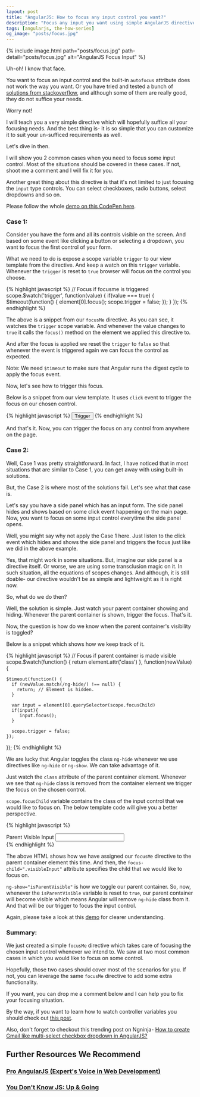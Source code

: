 ```yaml
---
layout: post
title: "AngularJS: How to focus any input control you want?"
description: "Focus any input you want using simple AngularJS directive. Trigger focus through click event. Or focus any input when it becomes visible."
tags: [angularjs, the-how-series]
og_image: "posts/focus.jpg"
---
```


{% include image.html path="posts/focus.jpg" path-detail="posts/focus.jpg" alt="AngularJS Focus Input" %}


Uh-oh! I know that face.

You want to focus an input control and the built-in `autofocus` attribute does not work the way you want. Or you have tried and tested a bunch of [solutions from stackoverflow](https://stackoverflow.com/questions/25596399/set-element-focus-in-angular-way), and although some of them are really good, they do not suffice your needs.

Worry not!

I will teach you a very simple directive which will hopefully suffice all your focusing needs. And the best thing is- it is so simple that you can customize it to suit your un-sufficed requirements as well.

Let's dive in then.

I will show you 2 common cases when you need to focus some input control. Most of the situations should be covered in these cases. If not, shoot me a comment and I will fix it for you.

Another great thing about this directive is that it's not limited to just focusing the `input` type controls. You can select checkboxes, radio buttons, select dropdowns and so on.

Please follow the whole [demo on this CodePen here](https://codepen.io/sharduul/pen/QMeWob).

### Case 1:

Consider you have the form and all its controls visible on the screen. And based on some event like clicking a button or selecting a dropdown, you want to focus the first control of your form.

What we need to do is expose a scope variable `trigger` to our view template from the directive. And keep a watch on this `trigger` variable. Whenever the `trigger` is reset to `true` browser will focus on the control you choose.

{% highlight javascript %}
// Focus if focusme is triggered
scope.$watch('trigger', function(value) {
    if(value === true) { 
        $timeout(function() {
            element[0].focus();
            scope.trigger = false;
        });
    }
});
{% endhighlight %}

The above is a snippet from our `focusMe` directive. As you can see, it watches the `trigger` scope variable. And whenever the value changes to `true` it calls the `focus()` method on the element we applied this directive to. 

And after the focus is applied we reset the `trigger` to `false` so that whenever the event is triggered again we can focus the control as expected.

Note: We need `$timeout` to make sure that Angular runs the digest cycle to apply the focus event.

Now, let's see how to trigger this focus.

Below is a snippet from our view template. It uses `click` event to trigger the focus on our chosen control.

{% highlight javascript %}
<button class="btn btn-primary" ng-click="focusTriggerInput=true">Trigger</button>
{% endhighlight %}

And that's it. Now, you can trigger the focus on any control from anywhere on the page.

### Case 2:

Well, Case 1 was pretty straightforward. In fact, I have noticed that in most situations that are similar to Case 1, you can get away with using built-in solutions.

But, the Case 2 is where most of the solutions fail. Let's see what that case is.

Let's say you have a side panel which has an input form. The side panel hides and shows based on some click event happening on the main page. Now, you want to focus on some input control everytime the side panel opens.

Well, you might say why not apply the Case 1 here. Just listen to the click event which hides and shows the side panel and triggers the focus just like we did in the above example.

Yes, that might work in some situations. But, imagine our side panel is a directive itself. Or worse, we are using some transclusion magic on it. In such situation, all the equations of scopes changes. And although, it is still doable- our directive wouldn't be as simple and lightweight as it is right now.

So, what do we do then?

Well, the solution is simple. Just watch your parent container showing and hiding. Whenever the parent container is shown, trigger the focus. That's it.

Now, the question is how do we know when the parent container's visibility is toggled?

Below is a snippet which shows how we keep track of it.

{% highlight javascript %}
// Focus if parent container is made visible
scope.$watch(function() { return element.attr('class') }, function(newValue) {
    
    $timeout(function() {
      if (newValue.match(/ng-hide/) !== null) {
        return; // Element is hidden.
      } 
      
      var input = element[0].querySelector(scope.focusChild)
      if(input){
         input.focus();
      }
      
      scope.trigger = false;
    });
});
{% endhighlight %}

We are lucky that Angular toggles the class `ng-hide` whenever we use directives like `ng-hide` or `ng-show`. We can take advantage of it.

Just watch the `class` attribute of the parent container element. Whenever we see that `ng-hide` class is removed from the container element we trigger the focus on the chosen control.

`scope.focusChild` variable contains the class of the input control that we would like to focus on. The below template code will give you a better perspective.

{% highlight javascript %}
<div class="form-group parent" focus-me focus-child=".visibleInput" ng-show="isParentVisible">
  <label class="caption" for="visibleInput">Parent Visible Input</label>
  <input type="text" id="visibleInput" name="visibleInput" class="visibleInput" 
         ng-model="visibleInput" />
</div>
{% endhighlight %}

The above HTML shows how we have assigned our `focusMe` directive to the parent container element this time. And then, the `focus-child=".visibleInput"` attribute specifies the child that we would like to focus on.

`ng-show="isParentVisible"` is how we toggle our parent container. So, now, whenever the `isParentVisible` variable is reset to `true`, our parent container will become visible which means Angular will remove `ng-hide` class from it. And that will be our trigger to focus the input control.

Again, please take a look at this [demo](https://codepen.io/sharduul/pen/QMeWob) for clearer understanding.


### Summary:

We just created a simple `focusMe` directive which takes care of focusing the chosen input control whenever we intend to. We saw at two most common cases in which you would like to focus on some control.

Hopefully, those two cases should cover most of the scenarios for you. If not, you can leverage the same `focusMe` directive to add some extra functionality.

If you want, you can drop me a comment below and I can help you to fix your focusing situation.

By the way, if you want to learn how to watch controller variables you should check out [this post](http://ngninja.com/posts/watch-controller-properties-in-angularjs).

Also, don't forget to checkout this trending post on Ngninja- [How to create Gmail like multi-select checkbox dropdown in AngularJS?](http://ngninja.com/posts/angular-gmail-multi-select-control)


## Further Resources We Recommend

### [Pro AngularJS (Expert's Voice in Web Development)](https://amzn.to/36F6N8v)
### [You Don't Know JS: Up & Going](https://amzn.to/2u8YuVt)